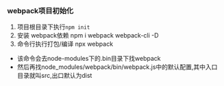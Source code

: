### webpack项目初始化
1. 项目根目录下执行`npm init`
2. 安装 webpack依赖 npm i webpack webpack-cli -D
3. 命令行执行打包/编译 npx webpack
 - 该命令会去node-modules下的.bin目录下找webpack
 - 然后再找node_modules/webpack/bin/webpack.js中的默认配置,其中入口目录就叫src,出口默认为dist

